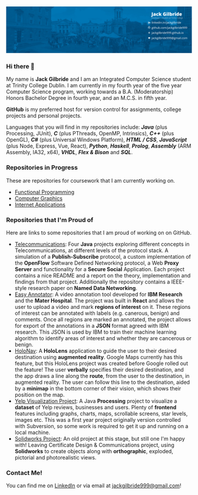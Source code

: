 ![Cover Photo](cover.png)
### Hi there 👋

My name is **Jack Gilbride** and I am an Integrated Computer Science student at Trinity College Dublin. I am currently in my fourth year of the five year Computer Science program, working towards a B.A. (Moderatorship) Honors Bachelor Degree in fourth year, and an M.C.S. in fifth year. 

**GitHub** is my preferred host for version control for assignments, college projects and personal projects. 

Languages that you will find in my repositories include: ***Java*** (plus Processing, JUnit), ***C*** (plus PThreads, OpenMP, Intrinsics), ***C++*** (plus OpenGL), ***C#*** (plus Universal Windows Platform), ***HTML / CSS***, ***JavaScript*** (plus Node, Express, Vue, React), ***Python***, ***Haskell***, ***Prolog***, ***Assembly*** (ARM Assembly, IA32, x64), ***VHDL***, ***Flex & Bison*** and ***SQL***.

### Repositories in Progress
These are repositories for coursework that I am currently working on.
- [Functional Programming](https://github.com/jackgilbride999/Functional-Programming)
- [Computer Graphics](https://github.com/jackgilbride999/Computer-Graphics)
- [Internet Applications](https://github.com/jackgilbride999/Internet-Applications)

### Repositories that I'm Proud of
Here are links to some repositories that I am proud of working on on GitHub.
- [Telecommunications](https://github.com/jackgilbride999/Telecommunications): Four **Java** projects exploring different concepts in Telecommunications, at different levels of the protocol stack. A simulation of a **Publish-Subscribe** protocol, a custom implementation of the **OpenFlow** Software Defined Networking protocol, a Web **Proxy Server** and functionality for a **Secure Social** Application. Each project contains a nice README and a report on the theory, implementation and findings from that project. Additionally the repository contains a IEEE-style research paper on **Named Data Networking**.
- [Easy Annotator](https://github.com/CSU33013-SWENG-Group-9/Easy-Annotator): A video annotation tool developed for **IBM Research** and the **Mater Hospital**. The project was built in **React** and allows the user to upload a video and mark **regions of interest** on it. These regions of interest can be annotated with labels (e.g. canerous, benign) and comments. Once all regions are marked an annotated, the project allows for export of the annotations in a **JSON** format agreed with IBM research. This JSON is used by IBM to train their machine learning algorithm to identify areas of interest and whether they are cancerous or benign.
- [HoloNav](https://github.com/jackgilbride999/HoloNav): A **HoloLens** application to guide the user to their desired destination using **augmented reality**. Google Maps currently has this feature, but this HoloLens project was created before Google rolled out the feature! The user **verbally** specifies their desired destination, and the app draws a line along the **route**, from the user to the destination, in augmented reality. The user can follow this line to the destination, aided by a **minimap** in the bottom corner of their vision, which shows their position on the map.
- [Yelp Visualization Project](https://github.com/jackgilbride999/Yelp-Visualization-Project): A Java **Processing** project to visualize a **dataset** of Yelp reviews, businesses and users. Plenty of **frontend** features including graphs, charts, maps, scrollable screens, star levels, images etc. This was a first year project originally version controlled with Subversion, so some work is required to get it up and running on a local machine.
- [Solidworks Project](https://github.com/jackgilbride999/Solidworks-Project): An old project at this stage, but still one I'm happy with! Leaving Certificate Design & Communications project, using **Solidworks** to create objects along with **orthographic**, exploded, pictorial and photorealistic views. 

### Contact Me!
You can find me on [LinkedIn](https://www.linkedin.com/in/jackgilbride/) or via email at [jackgilbride999@gmail.com](mailto:jackgilbride999@gmail.com)!
<!--
**jackgilbride999/jackgilbride999** is a ✨ _special_ ✨ repository because its `README.md` (this file) appears on your GitHub profile.

Here are some ideas to get you started:

- 🔭 I’m currently working on ...
- 🌱 I’m currently learning ...
- 👯 I’m looking to collaborate on ...
- 🤔 I’m looking for help with ...
- 💬 Ask me about ...
- 📫 How to reach me: ...
- 😄 Pronouns: ...
- ⚡ Fun fact: ...
-->
